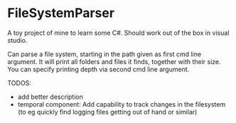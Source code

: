 # FileSystemParser

A toy project of mine to learn some C#. Should work out of the box in visual studio.

Can parse a file system, starting in the path given as first cmd line argument. It will print all folders and files it finds, together with their size. 
You can specify printing depth via second cmd line argument.

TODOS:
- add better description
- temporal component: Add capability to track changes in the filesystem (to eg quickly find logging files getting out of hand or similar)
